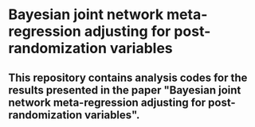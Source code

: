 # Bayesian joint network meta-regression adjusting for post-randomization variables

## This repository contains analysis codes for the results presented in the paper "Bayesian joint network meta-regression adjusting for post-randomization variables".
